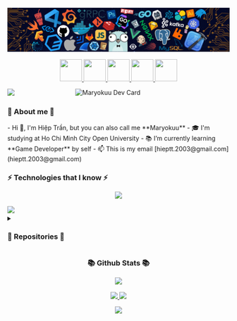 <!-- Header -->
<p align="center"><a href="#about-me"><img src="https://raw.githubusercontent.com/KevinPatel04/KevinPatel04/master/header.png" /></a></p>



<!-- Contact -->
<p align="center">
	<a href="https://www.linkedin.com/in/tranthiep2912003/">
		<img
		src="https://i.imgur.com/9YcFzKc.png"
		height="50"
		width="50" />
	</a>
	<a href="https://www.facebook.com/t.theip2901">
		<img
		src="https://i.imgur.com/8TclXou.png"
		height="50"
		width="50" />
	</a>
	<a href="https://www.instagram.com/t.theip2901/">
		<img src="https://i.imgur.com/l5VLeAv.png"
		height="50"
		width="50" />
	</a>
	<a href="https://twitter.com/t_theip2901">
		<img src="https://i.imgur.com/ZEjdzhy.png"
		height="50"
		width="50" />
	</a>
	<a href="https://github.com/Maryokuu">
		<img
		src="https://i.imgur.com/XlW7i2S.png"
		height="50"
		width="50" />
	</a>
</p>



<!-- LINE --> <a href="#"><img src="https://user-images.githubusercontent.com/73097560/115834477-dbab4500-a447-11eb-908a-139a6edaec5c.gif" /></a>



<!-- Dev Card -->
<a href="https://app.daily.dev/Maryokuu">
	<img
	align="right"
	src="https://github.com/Maryokuu/Maryokuu/blob/main/devcard.svg"
	width="350"
	alt="Maryokuu Dev Card" />
</a>



<!-- Description -->
<h3 id="about-me">🔰 About me 🔰</h3>
<!-- ### 🔰 About me 🔰 -->
- Hi 👋, I'm Hiệp Trần, but you can also call me **Maryokuu**
- 🎓 I'm studying at Ho Chi Minh City Open University
- 📚 I’m currently learning **Game Developer** by self
- 📫 This is my email [hieptt.2003@gmail.com](hieptt.2003@gmail.com)



<br />



<!-- Technologies -->
### ⚡ Technologies that I know ⚡
<p align="center">
  <a href="https://skillicons.dev">
    <img src="https://skillicons.dev/icons?i=c,cpp,cs,dotnet,java,py,mysql,php,html,css,js,jquery,react,sass,ts,regex,unreal,unity,idea,eclipse,visualstudio,vscode,git,github,githubactions,gitlab,netlify,replit,heroku,firebase,stackoverflow,linux&perline=8&theme=dark" />
  </a>
</p>



<!-- LINE --> <a href="#"><img src="https://user-images.githubusercontent.com/73097560/115834477-dbab4500-a447-11eb-908a-139a6edaec5c.gif" /></a>



<!-- Repositories -->
<details><summary><h3>📌 Repositories 📌</h3></summary>
	<div>
		<p align="center">
			<a href="https://github.com/Maryokuu/Doge-Game">
				<img src="https://github-readme-stats.vercel.app/api/pin/?username=Maryokuu&show_owner=true&repo=Doge-Game&theme=tokyonight" />
			</a>
			<a href="https://github.com/Maryokuu/Flappy-Bird">
				<img src="https://github-readme-stats.vercel.app/api/pin/?username=Maryokuu&show_owner=true&repo=Flappy-Bird&theme=tokyonight" />
			</a>
			<a href="https://github.com/Maryokuu/Food-Management">
				<img src="https://github-readme-stats.vercel.app/api/pin/?username=Maryokuu&show_owner=true&repo=Food-Management&theme=tokyonight" />
			</a>
			<a href="https://github.com/Maryokuu/Words-Counter">
				<img src="https://github-readme-stats.vercel.app/api/pin/?username=Maryokuu&show_owner=true&repo=Words-Counter&theme=tokyonight" />
			</a>
		</p>
	</div>
</details>



<!-- Github Stats -->
<h3 align="center">📚 Github Stats 📚</h3>
<p align="center">
	<a href="https://github.com/Maryokuu">
		<img src="https://github-readme-stats.vercel.app/api/top-langs/?username=Maryokuu&layout=compact&hide_border=true&langs_count=10&size_weight=0.5&count_weight=0.5&theme=tokyonight" />
	</a>
</p>
<p align="center">
	<a href="https://github.com/Maryokuu">
		<img src="https://github-readme-stats.vercel.app/api?username=Maryokuu&rank_icon=github&show_icons=truee&hide_border=true&custom_title=Maryokuu's%20Github%20Stats&theme=tokyonight&card_width=400" />
	</a>
	<a href="https://github.com/Maryokuu">
		<img src="https://github-readme-streak-stats.herokuapp.com?user=Maryokuu&theme=tokyonight&hide_border=true&card_width=400" />
	</a>
</p>
<p align="center">
	<a href="https://github.com/Maryokuu">
		<img src="https://github-readme-activity-graph.vercel.app/graph?username=Maryokuu&custom_title=Maryokuu's%20Contribution%20Graph&theme=tokyo-night" />
	</a>
</p>



